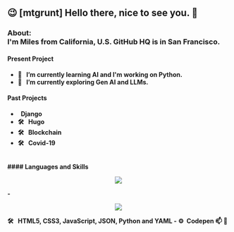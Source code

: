 ## 😉 [mtgrunt] Hello there, nice to see you. 👋

### About:<br /> <b>I'm Miles from California, U.S. GitHub HQ is in San Francisco. <br />

#### Present Project
  - 🌱 &nbsp; I’m currently learning AI and I'm working on Python.
  - 🔭 &nbsp; I’m currently exploring Gen AI and LLMs.
#### Past Projects
  -  &nbsp; Django
  - 🛠 &nbsp; Hugo
  - 🛠 &nbsp; Blockchain
  - 🛠 &nbsp; Covid-19
<br />
#### Languages and Skills
  <p align="center">
  <a href="https://skillicons.dev">
    <img src="https://skillicons.dev/icons?i=angular,aws,azul,blender,bootstrap,cloudflare,css,discord,django,flask,git,github,html,js,linux,nodejs,npm,postgres,sass,sqlite,stackoverflow,tensorflow,vim,yarn" />
  </a>
  </p>
  - <p align="center">
  <a href="https://skillicons.dev">
    <img src="https://skillicons.dev/icons?i=css,html,js,py,nodejs,npm,postgres,sass,sqlite,yarn" />
  </a>
  </p>🛠 &nbsp; HTML5, CSS3, JavaScript, JSON, Python and YAML
  - ⚙️&nbsp; Codepen 
    📫 🎯

